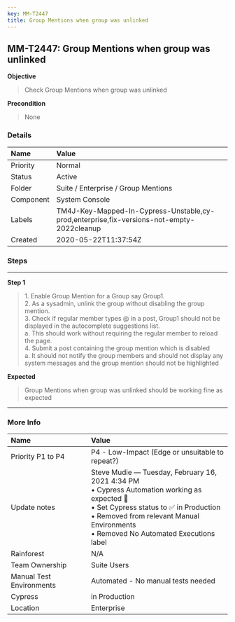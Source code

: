 ```yaml
---
key: MM-T2447
title: Group Mentions when group was unlinked
---
```


## MM-T2447: Group Mentions when group was unlinked

**Objective**

> <article>Check Group Mentions when group was unlinked</article>

**Precondition**

> <article>None</article>

### Details

| Name      | Value                                                                                     |
| :-------- | :---------------------------------------------------------------------------------------- |
| Priority  | Normal                                                                                    |
| Status    | Active                                                                                    |
| Folder    | Suite / Enterprise / Group Mentions                                                       |
| Component | System Console                                                                            |
| Labels    | TM4J-Key-Mapped-In-Cypress-Unstable,cy-prod,enterprise,fix-versions-not-empty-2022cleanup |
| Created   | 2020-05-22T11:37:54Z                                                                      |

### Steps

<hr/>

**Step 1**

> <article>1. Enable Group Mention for a Group say Group1.<br />    2. As a sysadmin, unlink the group without disabling the group mention. <br />    3. Check if regular member types @ in a post, Group1 should not be displayed in the autocomplete suggestions list. <br />        a. This should work without requiring the regular member to reload the page. <br />    4. Submit a post containing the group mention which is disabled<br />        a. It should not notify the group members and should not display any system messages and the group mention should not be highlighted</article>

**Expected**

> <article>Group Mentions when group was unlinked should be working fine as expected</article>

<hr/>

### More Info

| Name                     | Value                                                                                                                                                                                                                               |
| :----------------------- | :---------------------------------------------------------------------------------------------------------------------------------------------------------------------------------------------------------------------------------- |
| Priority P1 to P4        | P4 - Low-Impact (Edge or unsuitable to repeat?)                                                                                                                                                                                     |
| Update notes             | Steve Mudie — Tuesday, February 16, 2021 4:34 PM<br>• Cypress Automation working as expected 🎉<br>• Set Cypress status to ✅ in Production<br>• Removed from relevant Manual Environments<br>• Removed No Automated Executions label |
| Rainforest               | N/A                                                                                                                                                                                                                                 |
| Team Ownership           | Suite Users                                                                                                                                                                                                                         |
| Manual Test Environments | Automated - No manual tests needed                                                                                                                                                                                                  |
| Cypress                  | in Production                                                                                                                                                                                                                       |
| Location                 | Enterprise                                                                                                                                                                                                                          |
